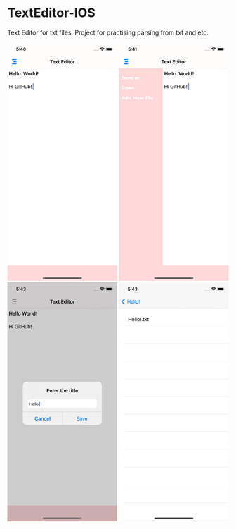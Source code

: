 # TextEditor-IOS
Text Editor for txt files. Project for practising parsing from txt and etc. 


<img src="Screenshots/textEditor1.png" width="250">
<img src="Screenshots/textEditor2.png" width="250"> 
<img src="Screenshots/textEditor3.png" width="250">
<img src="Screenshots/textEditor4.png" width="250">
